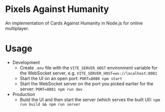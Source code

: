 Pixels Against Humanity
====
An implementation of Cards Against Humanity in Node.js for online multiplayer.

Usage
====
* Development
  * Create `.env` file with the `VITE_SERVER_HOST` environment variable for the WebSocket server, e.g. `VITE_SERVER_HOST=ws://localhost:8081`
  * Start the UI on an open port: `PORT=8080 npm start`
  * Start the WebSocket server on the port you picked earlier for the server: `PORT=8081 npm run dev`
* Production
  * Build the UI and then start the server (which serves the built UI): `npm run build && npm run server`
